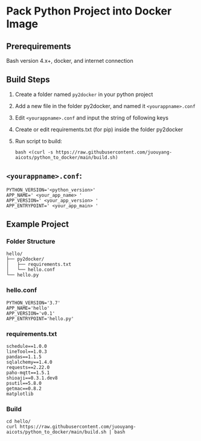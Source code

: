 # Pack Python Project into Docker Image

## Prerequirements
Bash version 4.x+, docker, and internet connection 

## Build Steps

1. Create a folder named `py2docker` in your python project 
2. Add a new file in the folder py2docker, and named it `<yourappname>.conf`
3. Edit `<yourappname>.conf` and input the string of following keys
4. Create or edit requirements.txt (for pip) inside the folder py2docker
5. Run script to build:

   ```bash <(curl -s https://raw.githubusercontent.com/juouyang-aicots/python_to_docker/main/build.sh)```
   

## `<yourappname>.conf`:
   ``` 
   PYTHON_VERSION='<python_version>' 
   APP_NAME=' <your_app_name> ' 
   APP_VERSION=' <your_app_version> ' 
   APP_ENTRYPOINT=' <your_app_main> ' 
``` 

## Example Project 
### Folder Structure 

```
hello/
├── py2docker/ 
│   ├── requirements.txt 
│   └── hello.conf 
└── hello.py 
 ```

### hello.conf
   ``` 
   PYTHON_VERSION='3.7' 
   APP_NAME='hello' 
   APP_VERSION='v0.1' 
   APP_ENTRYPOINT='hello.py' 
   ``` 

### requirements.txt 
   ```
schedule==1.0.0
lineTool==1.0.3
pandas==1.1.5
sqlalchemy==1.4.0
requests==2.22.0
paho-mqtt==1.5.1
shioaji==0.3.1.dev8
psutil==5.8.0
getmac==0.8.2
matplotlib
```

### Build 
   ```
   cd hello/
   curl https://raw.githubusercontent.com/juouyang-aicots/python_to_docker/main/build.sh | bash
   ```

